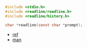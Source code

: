 ```c
#include <stdio.h>
#include <readline/readline.h>
#include <readline/history.h>

char *readline(const char *prompt);
```


- [ref](https://junselee.tistory.com/3)
- [man](https://man7.org/linux/man-pages/man3/readline.3.html)